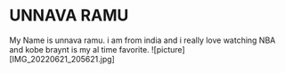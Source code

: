 # UNNAVA RAMU
My Name is unnava ramu. i am from india and i really love watching NBA and kobe braynt is my al time favorite.
![picture][IMG_20220621_205621.jpg]